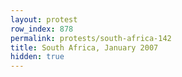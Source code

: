 ```yaml
---
layout: protest
row_index: 878
permalink: protests/south-africa-142
title: South Africa, January 2007
hidden: true
---
```

